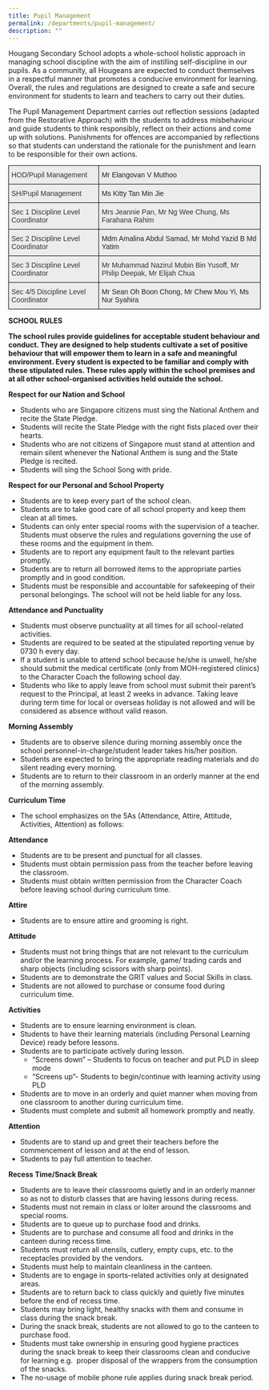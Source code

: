 ```yaml
---
title: Pupil Management
permalink: /departments/pupil-management/
description: ""
---
```

Hougang Secondary School adopts a whole-school holistic approach in managing school discipline with the aim of instilling self-discipline in our pupils. As a community, all Hougeans are expected to conduct themselves in a respectful manner that promotes a conducive environment for learning. Overall, the rules and regulations are designed to create a safe and secure environment for students to learn and teachers to carry out their duties. 

The Pupil Management Department carries out reflection sessions (adapted from the Restorative Approach) with the students to address misbehaviour and guide students to think responsibly, reflect on their actions and come up with solutions. Punishments for offences are accompanied by reflections so that students can understand the rationale for the punishment and learn to be responsible for their own actions.

<style type="text/css">
.tg  {border-collapse:collapse;border-spacing:0;margin:0px auto;}
.tg td{border-color:black;border-style:solid;border-width:1px;font-family:Arial, sans-serif;font-size:14px;
  overflow:hidden;padding:10px 5px;word-break:normal;}
.tg th{border-color:black;border-style:solid;border-width:1px;font-family:Arial, sans-serif;font-size:14px;
  font-weight:normal;overflow:hidden;padding:10px 5px;word-break:normal;}
.tg .tg-fxx4{background-color:#ECECEC;color:#222;text-align:left;vertical-align:middle}
.tg .tg-emg8{background-color:#ECECEC;color:#222;text-align:left;vertical-align:top}
.tg .tg-kxyf{background-color:#ECECEC;color:#333;text-align:left;vertical-align:top}
</style>
<table class="tg">
<tbody>
  <tr>
    <td class="tg-kxyf"><span style="font-weight:400;color:#333">HOD/Pupil Management</span></td>
    <td class="tg-fxx4"><span style="color:#222">Mr Elangovan V Muthoo</span></td>
  </tr>
  <tr>
    <td class="tg-kxyf"><span style="font-weight:400;color:#333">SH/Pupil Management</span></td>
    <td class="tg-emg8"><span style="color:#222">Ms Kitty Tan Min Jie</span></td>
  </tr>
  <tr>
    <td class="tg-kxyf"><span style="font-weight:400;color:#333">Sec 1 Discipline Level Coordinator</span></td>
    <td class="tg-kxyf"><span style="font-weight:400;color:#333">Mrs Jeannie Pan, Mr Ng Wee Chung, Ms Farahana Rahim</span></td>
  </tr>
  <tr>
    <td class="tg-kxyf"><span style="font-weight:400;color:#333">Sec 2 Discipline Level Coordinator</span></td>
    <td class="tg-fxx4"><span style="color:#222">Mdm Amalina Abdul Samad, Mr Mohd Yazid B Md Yatim</span></td>
  </tr>
  <tr>
    <td class="tg-kxyf"><span style="font-weight:400;color:#333">Sec 3 Discipline Level Coordinator</span></td>
    <td class="tg-kxyf"><span style="font-weight:400;color:#333">Mr Muhammad Nazirul Mubin Bin Yusoff, Mr Philip Deepak, Mr Elijah Chua</span></td>
  </tr>
  <tr>
    <td class="tg-kxyf"><span style="font-weight:400;color:#333">Sec 4/5 Discipline Level Coordinator</span></td>
    <td class="tg-fxx4"><span style="color:#222">Mr Sean Oh Boon Chong, Mr Chew Mou Yi, Ms Nur Syahira</span></td>
  </tr>
</tbody>
</table>


**SCHOOL RULES**

**The school rules provide guidelines for acceptable student behaviour and conduct. They are designed to help students cultivate a set of positive behaviour that will empower them to learn in a safe and meaningful environment. Every student is expected to be familiar and comply with these stipulated rules. These rules apply within the school premises and at all other school-organised activities held outside the school.**

  

**Respect for our Nation and School**

* Students who are Singapore citizens must sing the National Anthem and recite the State Pledge.
* Students will recite the State Pledge with the right fists placed over their hearts.
* Students who are not citizens of Singapore must stand at attention and remain silent whenever the National Anthem is sung and the State Pledge is recited.
* Students will sing the School Song with pride.

  

**Respect for our Personal and School Property**
* Students are to keep every part of the school clean.
* Students are to take good care of all school property and keep them clean at all times.
* Students can only enter special rooms with the supervision of a teacher. Students must observe the rules and regulations governing the use of these rooms and the equipment in them. 
* Students are to report any equipment fault to the relevant parties promptly.
* Students are to return all borrowed items to the appropriate parties promptly and in good condition.
* Students must be responsible and accountable for safekeeping of their personal belongings. The school will not be held liable for any loss.

  

**Attendance and Punctuality**
* Students must observe punctuality at all times for all school-related activities. 
* Students are required to be seated at the stipulated reporting venue by 0730 h every day.
* If a student is unable to attend school because he/she is unwell, he/she should submit the medical certificate (only from MOH-registered clinics) to the Character Coach the following school day. 
* Students who like to apply leave from school must submit their parent’s request to the Principal, at least 2 weeks in advance. Taking leave during term time for local or overseas holiday is not allowed and will be considered as absence without valid reason. 

  

**Morning Assembly**

* Students are to observe silence during morning assembly once the school personnel-in-charge/student leader takes his/her position.
* Students are expected to bring the appropriate reading materials and do silent reading every morning.
* Students are to return to their classroom in an orderly manner at the end of the morning assembly.

  

**Curriculum Time**

* The school emphasizes on the 5As (Attendance, Attire, Attitude, Activities, Attention) as follows:

  

**Attendance** 
* Students are to be present and punctual for all classes. 
* Students must obtain permission pass from the teacher before leaving the classroom.
* Students must obtain written permission from the Character Coach before leaving school during curriculum time.

  

**Attire** 
* Students are to ensure attire and grooming is right. 

  

**Attitude** 
* Students must not bring things that are not relevant to the curriculum and/or the learning process. For example, game/ trading cards and sharp objects (including scissors with sharp points).
* Students are to demonstrate the GRIT values and Social Skills in class. 
* Students are not allowed to purchase or consume food during curriculum time. 

  

**Activities** 
* Students are to ensure learning environment is clean.
* Students to have their learning materials (including Personal Learning Device) ready before lessons.
* Students are to participate actively during lesson. 
	* “Screens down” – Students to focus on teacher and put PLD in sleep mode
	* “Screens up”- Students to begin/continue with learning activity using PLD
* Students are to move in an orderly and quiet manner when moving from one classroom to another during curriculum time. 
* Students must complete and submit all homework promptly and neatly. 

  

**Attention** 
* Students are to stand up and greet their teachers before the commencement of lesson and at the end of lesson. 
* Students to pay full attention to teacher. 

  

**Recess Time/Snack Break**
* Students are to leave their classrooms quietly and in an orderly manner so as not to disturb classes that are having lessons during recess.
* Students must not remain in class or loiter around the classrooms and special rooms.
* Students are to queue up to purchase food and drinks.
* Students are to purchase and consume all food and drinks in the canteen during recess time.
* Students must return all utensils, cutlery, empty cups, etc. to the receptacles provided by the vendors.
* Students must help to maintain cleanliness in the canteen.
* Students are to engage in sports-related activities only at designated areas.
* Students are to return back to class quickly and quietly five minutes before the end of recess time.
* Students may bring light, healthy snacks with them and consume in class during the snack break.
* During the snack break, students are not allowed to go to the canteen to purchase food.
* Students must take ownership in ensuring good hygiene practices during the snack break to keep their classrooms clean and conducive for learning e.g.  proper disposal of the wrappers from the consumption of the snacks.
* The no-usage of mobile phone rule applies during snack break period.